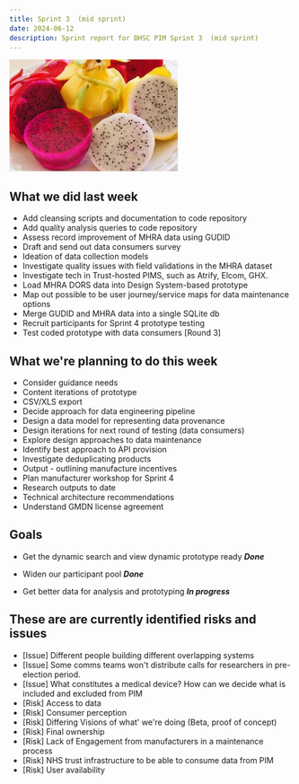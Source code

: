 ```yaml
---
title: Sprint 3  (mid sprint)
date: 2024-06-12
description: Sprint report for DHSC PIM Sprint 3  (mid sprint)
---
```


![Dragon fruit](dragonFruit.jpg)

What we did last week
---------------------

- Add cleansing scripts and documentation to code repository
- Add quality analysis queries to code repository
- Assess record improvement of MHRA data using GUDID
- Draft and send out data consumers survey
- Ideation of data collection models
- Investigate quality issues with field validations in the MHRA
    dataset
- Investigate tech in Trust-hosted PIMS, such as Atrify, Elcom, GHX.
- Load MHRA DORS data into Design System-based prototype
- Map out possible to be user journey/service maps for data
    maintenance options
- Merge GUDID and MHRA data into a single SQLite db
- Recruit participants for Sprint 4 prototype testing
- Test coded prototype with data consumers \[Round 3\]

What we're planning to do this week
-----------------------------------

- Consider guidance needs
- Content iterations of prototype
- CSV/XLS export
- Decide approach for data engineering pipeline
- Design a data model for representing data provenance
- Design iterations for next round of testing (data consumers)
- Explore design approaches to data maintenance
- Identify best approach to API provision
- Investigate deduplicating products
- Output - outlining manufacture incentives
- Plan manufacturer workshop for Sprint 4
- Research outputs to date
- Technical architecture recommendations
- Understand GMDN license agreement

Goals
-----

- Get the dynamic search and view dynamic prototype ready
 <span class="badge bg-success">_**Done**_</span>

- Widen our participant pool
 <span class="badge bg-success">_**Done**_</span>

- Get better data for analysis and prototyping
 <span class="badge bg-info">_**In progress**_</span>

These are are currently identified risks and issues
---------------------------------------------------

- \[Issue\] Different people building different overlapping systems
- \[Issue\] Some comms teams won't distribute calls for researchers in
    pre-election period.
- \[Issue\] What constitutes a medical device? How can we decide what
    is included and excluded from PIM
- \[Risk\] Access to data
- \[Risk\] Consumer perception
- \[Risk\] Differing Visions of what' we're doing (Beta, proof of
    concept)
- \[Risk\] Final ownership
- \[Risk\] Lack of Engagement from manufacturers in a maintenance
    process
- \[Risk\] NHS trust infrastructure to be able to consume data from
    PIM
- \[Risk\] User availability
